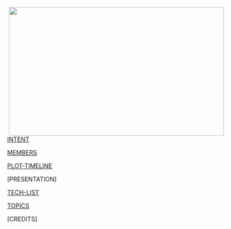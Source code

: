 <img align="right" width="500" height="300" src="https://raw.githubusercontent.com/trekshcool/Ironman3/master/Image/mainpic.jpg">


[INTENT](https://trekshcool.github.io/Ironman3/intent)


[MEMBERS](https://trekshcool.github.io/Ironman3/title) 


[PLOT-TIMELINE](https://trekshcool.github.io/Ironman3/timeline)


[PRESENTATION]


[TECH-LIST](https://trekshcool.github.io/Ironman3/techlist)


[TOPICS](https://trekshcool.github.io/Ironman3/topics)


[CREDITS]





